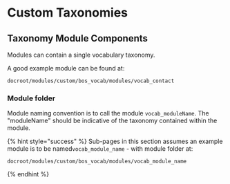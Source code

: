 # Custom Taxonomies

## Taxonomy Module Components

Modules can contain a single vocabulary taxonomy.

A good example module can be found at:

```
docroot/modules/custom/bos_vocab/modules/vocab_contact
```

### Module folder

Module naming convention is to call the module `vocab_moduleName`. The "moduleName" should be indicative of the taxonomy contained within the module.

{% hint style="success" %}
Sub-pages in this section assumes an example module is to be named`vocab_module_name` - with module folder at:

```
docroot/modules/custom/bos_vocab/modules/vocab_module_name
```
{% endhint %}

